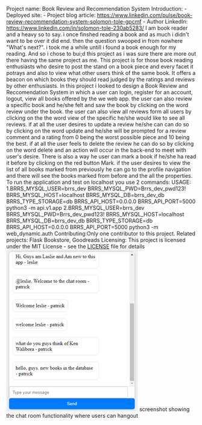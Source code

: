Project name: Book Review and Recommendation System
Introduction:
	- Deployed site: 
	- Project blog article: https://www.linkedin.com/pulse/book-review-recommendation-system-solomon-tole-gpcmf
	- Author LinkedIn: https://www.linkedin.com/in/solomon-tole-230ab5283/
I am book reader and a heavy so to say. i once finshed reading a book and as much i didn't want to be over it did end. then the question swooped in from nowhere "What's next?". i took me a while untill i found a book enough for my reading. And so i chose to bui;d this project as i was sure there are more out there having the same project as me. This project is for those book reading enthusiasts who desire to post the stand on a book piece and every facet it potrays and also to view what other users think of the same book. It offers a beacon on which books they should read judged by the ratings and reviews by other enthusiasts.
In this project i looked to design a Book Review and Reccomendation System in which a user can login, register for an account, logout, view all books offered by the we
 web app. the user can also review a specific book and he/she felt and saw the book by clicking on the word review under the book. the user can also view all reviews form all users by clicking on the the word view of the specific he/she would like to see all reviews. if at all the user desires to update a review he/she can can do so by clicking on the word update and he/she will be prompted for a review comment and a rating from 0 being the worst possible piece and 10 being the best. if at all the user feels to delete the review he can do so by clicking on the word delete and an action will occur in the back-end to meet with user's desire.
There is also a way he user can mark a book if he/she ha read it before by clicking on the red button Mark. if the user desires to view the list of all books marked from previously he can go to the profile navigation and there will see the books marked from before and the all the properties.
To run the application and test on localhost you use 2 commands:
USAGE:
	1.BRRS_MYSQL_USER=brrs_dev BRRS_MYSQL_PWD=Brrs_dev_pwd123! BRRS_MYSQL_HOST=localhost BRRS_MYSQL_DB=brrs_dev_db BRRS_TYPE_STORAGE=db BRRS_API_HOST=0.0.0.0 BRRS_API_PORT=5000 python3 -m api.v1.app
	2.BRRS_MYSQL_USER=brrs_dev BRRS_MYSQL_PWD=Brrs_dev_pwd123! BRRS_MYSQL_HOST=localhost BRRS_MYSQL_DB=brrs_dev_db BRRS_TYPE_STORAGE=db BRRS_API_HOST=0.0.0.0 BRRS_API_PORT=5000 python3 -m web_dynamic.auth
Contributing:Only one contributor to this project.
Related projects: Flask Bookstore, Goodreads 
Licensing: This project is licensed under the MIT License - see the [LICENSE](./LICENSE) file for details
![Project Logo](readme.png)
screenshot showing the chat room functionality where users can hangout

